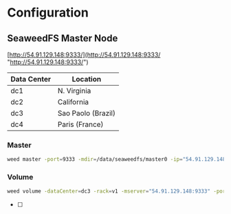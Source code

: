 # Configuration

## SeaweedFS Master Node

[http://54.91.129.148:9333/](http://54.91.129.148:9333/ "http://54.91.129.148:9333/")

| Data Center | Location           |
| ----------- | ------------------ |
| dc1         | N. Virginia        |
| dc2         | California         |
| dc3         | Sao Paolo (Brazil) |
| dc4         | Paris (France)     |

### Master

```bash
weed master -port=9333 -mdir=/data/seaweedfs/master0 -ip="54.91.129.148" -ip.bind="172.31.28.30"
```

### Volume

```bash
weed volume -dataCenter=dc3 -rack=v1 -mserver="54.91.129.148:9333" -port=8080 -ip="18.230.226.109" -ip.bind="172.31.2.207" -preStopSeconds=1 --dir=/data/seaweedfs
```

-   [ ]
